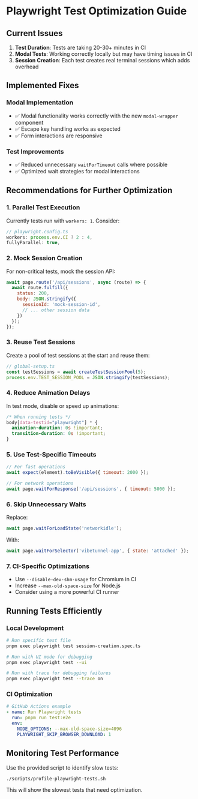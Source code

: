 # Playwright Test Optimization Guide

## Current Issues

1. **Test Duration**: Tests are taking 20-30+ minutes in CI
2. **Modal Tests**: Working correctly locally but may have timing issues in CI
3. **Session Creation**: Each test creates real terminal sessions which adds overhead

## Implemented Fixes

### Modal Implementation
- ✅ Modal functionality works correctly with the new `modal-wrapper` component
- ✅ Escape key handling works as expected
- ✅ Form interactions are responsive

### Test Improvements
- ✅ Reduced unnecessary `waitForTimeout` calls where possible
- ✅ Optimized wait strategies for modal interactions

## Recommendations for Further Optimization

### 1. Parallel Test Execution
Currently tests run with `workers: 1`. Consider:
```javascript
// playwright.config.ts
workers: process.env.CI ? 2 : 4,
fullyParallel: true,
```

### 2. Mock Session Creation
For non-critical tests, mock the session API:
```javascript
await page.route('/api/sessions', async (route) => {
  await route.fulfill({
    status: 200,
    body: JSON.stringify({ 
      sessionId: 'mock-session-id',
      // ... other session data
    })
  });
});
```

### 3. Reuse Test Sessions
Create a pool of test sessions at the start and reuse them:
```javascript
// global-setup.ts
const testSessions = await createTestSessionPool(5);
process.env.TEST_SESSION_POOL = JSON.stringify(testSessions);
```

### 4. Reduce Animation Delays
In test mode, disable or speed up animations:
```css
/* When running tests */
body[data-testid="playwright"] * {
  animation-duration: 0s !important;
  transition-duration: 0s !important;
}
```

### 5. Use Test-Specific Timeouts
```javascript
// For fast operations
await expect(element).toBeVisible({ timeout: 2000 });

// For network operations  
await page.waitForResponse('/api/sessions', { timeout: 5000 });
```

### 6. Skip Unnecessary Waits
Replace:
```javascript
await page.waitForLoadState('networkidle');
```

With:
```javascript
await page.waitForSelector('vibetunnel-app', { state: 'attached' });
```

### 7. CI-Specific Optimizations
- Use `--disable-dev-shm-usage` for Chromium in CI
- Increase `--max-old-space-size` for Node.js
- Consider using a more powerful CI runner

## Running Tests Efficiently

### Local Development
```bash
# Run specific test file
pnpm exec playwright test session-creation.spec.ts

# Run with UI mode for debugging
pnpm exec playwright test --ui

# Run with trace for debugging failures
pnpm exec playwright test --trace on
```

### CI Optimization
```yaml
# GitHub Actions example
- name: Run Playwright tests
  run: pnpm run test:e2e
  env:
    NODE_OPTIONS: --max-old-space-size=4096
    PLAYWRIGHT_SKIP_BROWSER_DOWNLOAD: 1
```

## Monitoring Test Performance

Use the provided script to identify slow tests:
```bash
./scripts/profile-playwright-tests.sh
```

This will show the slowest tests that need optimization.